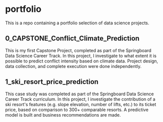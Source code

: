 # portfolio
This is a repo containing a portfolio selection of data science projects.


## 0_CAPSTONE_Conflict_Climate_Prediction
This is my first Capstone Project, completed as part of the Springboard Data Science Career Track. In this project, I investigate to what extent it is possible to predict conflict intensity based on climate data. Project design, data collection, and complete execution were done independently.

##  1_ski_resort_price_prediction
This case study was completed as part of the Springboard Data Science Career Track curriculum. In this project, I investigate the contribution of a ski resort's features (e.g. slope elevation, number of lifts, etc.) to its ticket price, based on comparison to 300+ comparable resorts. A predictive model is built and business recommendations are made.